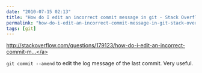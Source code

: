```yaml
---
date: "2010-07-15 02:13"
title: "How do I edit an incorrect commit message in git - Stack Overflow"
permalink: "how-do-i-edit-an-incorrect-commit-message-in-git-stack-overflow"
tags: [git]
---
```


<a href="http://stackoverflow.com/questions/179123/how-do-i-edit-an-incorrect-commit-message-in-git">http://stackoverflow.com/questions/179123/how-do-i-edit-an-incorrect-commit-m...</a>

<code>git commit --amend</code> to edit the log message of the last commit. Very useful.
